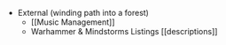 - External (winding path into a forest)
	- [[Music Management]]
	- Warhammer & Mindstorms Listings [[descriptions]]